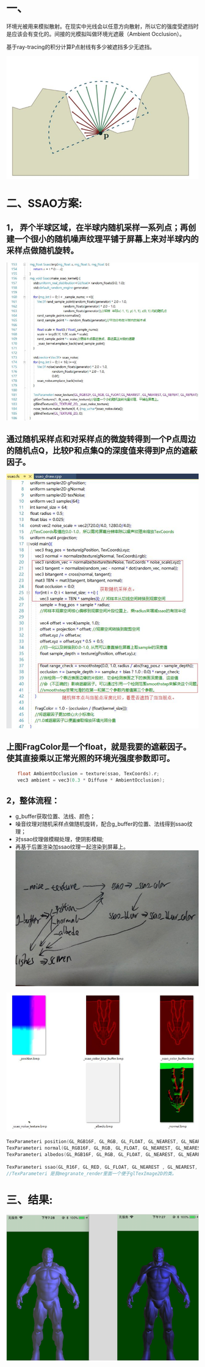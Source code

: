 一、
=
环境光被用来模拟散射。在现实中光线会以任意方向散射，所以它的强度受遮挡时是应该会有变化的。间接的光模拟叫做环境光遮蔽（Ambient Occlusion）。

基于ray-tracing的积分计算P点射线有多少被遮挡多少无遮挡。

![](./ray.jpg) 



二、SSAO方案:
=
## 1， 弄个半球区域，在半球内随机采样一系列点；再创建一个很小的随机噪声纹理平铺于屏幕上来对半球内的采样点做随机旋转。
![](./ssao_k.jpg)

## 通过随机采样点和对采样点的微旋转得到一个P点周边的随机点Q，比较P和点集Q的深度值来得到P点的遮蔽因子。

![](./ssao.jpg)

## 上图FragColor是一个float，就是我要的遮蔽因子。使其直接乘以正常光照的环境光强度参数即可。
```c++
    float AmbientOcclusion = texture(ssao, TexCoords).r;
    vec3 ambient = vec3(0.3 * Diffuse * AmbientOcclusion);
```

## 2，整体流程：

* g_buffer获取位置、法线、颜色；
* 噪音纹理对随机采样点做随机旋转，配合g_buffer的位置、法线得到ssao纹理；
* 对ssao纹理做模糊处理，使阴影模糊;
* 再基于后置渲染加ssao纹理一起渲染到屏幕上。
![](./ssao_line.jpg)

![](./color_buffer.jpg)
```c++
TexParameteri position(GL_RGB16F, GL_RGB, GL_FLOAT, GL_NEAREST, GL_NEAREST, GL_CLAMP_TO_EDGE, GL_CLAMP_TO_EDGE);
TexParameteri normal(GL_RGB16F, GL_RGB, GL_FLOAT, GL_NEAREST, GL_NEAREST, 0, 0);
TexParameteri albedos(GL_RGB16F, GL_RGB, GL_FLOAT, GL_NEAREST, GL_NEAREST, 0, 0);

TexParameteri ssao(GL_R16F, GL_RED, GL_FLOAT, GL_NEAREST , GL_NEAREST, 0, 0);
//TexParameteri 是我megranate_render里面一个便于glTexImage2D的类。
```

三、结果:
=
![](./result.png)